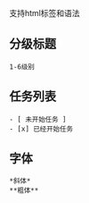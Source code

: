 支持html标签和语法

## 分级标题
    1-6级别

## 任务列表
    - [ 未开始任务 ]
    - [x] 已经开始任务

## 字体
    *斜体*
    **粗体**
